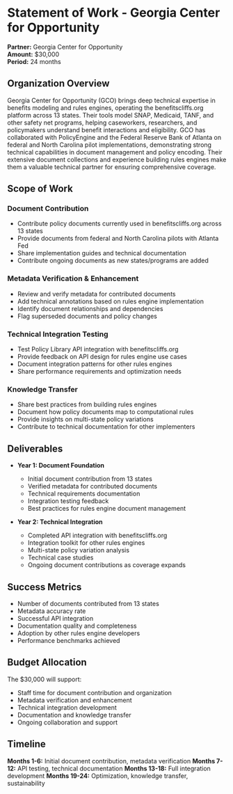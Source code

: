 # Statement of Work - Georgia Center for Opportunity

**Partner:** Georgia Center for Opportunity  
**Amount:** $30,000  
**Period:** 24 months  

## Organization Overview

Georgia Center for Opportunity (GCO) brings deep technical expertise in benefits modeling and rules engines, operating the benefitscliffs.org platform across 13 states. Their tools model SNAP, Medicaid, TANF, and other safety net programs, helping caseworkers, researchers, and policymakers understand benefit interactions and eligibility. GCO has collaborated with PolicyEngine and the Federal Reserve Bank of Atlanta on federal and North Carolina pilot implementations, demonstrating strong technical capabilities in document management and policy encoding. Their extensive document collections and experience building rules engines make them a valuable technical partner for ensuring comprehensive coverage.

## Scope of Work

### Document Contribution
- Contribute policy documents currently used in benefitscliffs.org across 13 states
- Provide documents from federal and North Carolina pilots with Atlanta Fed
- Share implementation guides and technical documentation
- Contribute ongoing documents as new states/programs are added

### Metadata Verification & Enhancement
- Review and verify metadata for contributed documents
- Add technical annotations based on rules engine implementation
- Identify document relationships and dependencies
- Flag superseded documents and policy changes

### Technical Integration Testing
- Test Policy Library API integration with benefitscliffs.org
- Provide feedback on API design for rules engine use cases
- Document integration patterns for other rules engines
- Share performance requirements and optimization needs

### Knowledge Transfer
- Share best practices from building rules engines
- Document how policy documents map to computational rules
- Provide insights on multi-state policy variations
- Contribute to technical documentation for other implementers

## Deliverables

- **Year 1: Document Foundation**
  - Initial document contribution from 13 states
  - Verified metadata for contributed documents
  - Technical requirements documentation
  - Integration testing feedback
  - Best practices for rules engine document management

- **Year 2: Technical Integration**
  - Completed API integration with benefitscliffs.org
  - Integration toolkit for other rules engines
  - Multi-state policy variation analysis
  - Technical case studies
  - Ongoing document contributions as coverage expands

## Success Metrics

- Number of documents contributed from 13 states
- Metadata accuracy rate
- Successful API integration
- Documentation quality and completeness
- Adoption by other rules engine developers
- Performance benchmarks achieved

## Budget Allocation

The $30,000 will support:
- Staff time for document contribution and organization
- Metadata verification and enhancement
- Technical integration development
- Documentation and knowledge transfer
- Ongoing collaboration and support

## Timeline

**Months 1-6:** Initial document contribution, metadata verification
**Months 7-12:** API testing, technical documentation
**Months 13-18:** Full integration development
**Months 19-24:** Optimization, knowledge transfer, sustainability